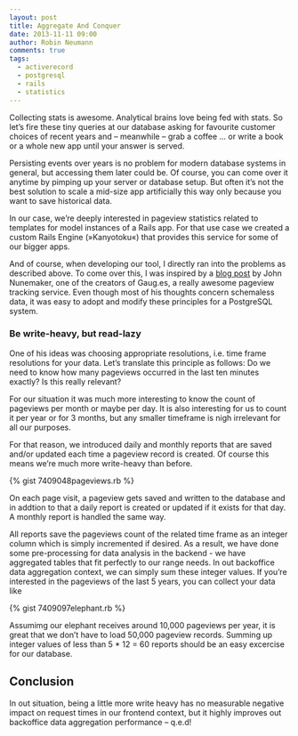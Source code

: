 ```yaml
---
layout: post
title: Aggregate And Conquer
date: 2013-11-11 09:00
author: Robin Neumann
comments: true
tags:
  - activerecord
  - postgresql
  - rails
  - statistics
---
```


Collecting stats is awesome. Analytical brains love being fed with stats. So let’s
fire these tiny queries at our database asking for favourite customer choices of recent
years and – meanwhile – grab a coffee … or write a book or a whole new app until your answer is served.

Persisting events over years is no problem for modern database systems in general,
but accessing them later could be. Of course, you can come over it anytime by
pimping up your server or database setup. But often it’s not the best solution
to scale a mid-size app artificially this way only because you want to save historical data.

In our case, we’re deeply interested in pageview statistics related to templates for
model instances of a Rails app. For that use case we created a custom Rails Engine
(»Kanyotoku«) that provides this service for some of our bigger apps.

And of course, when developing our tool, I directly ran into the problems as described above. To come over 
this, I was inspired by a 
<a target="_blank" href="http://www.railstips.org/blog/archives/2011/06/28/counters-everywhere/">blog post</a> 
by John Nunemaker, one of the creators of Gaug.es, a 
really awesome pageview tracking service. Even though most of his thoughts concern schemaless data, it
was easy to adopt and modify these principles for a PostgreSQL system.

### Be write-heavy, but read-lazy

One of his ideas was choosing appropriate resolutions, i.e. time frame resolutions for your 
data. Let’s translate this principle as follows: Do we need to know how many pageviews occurred 
in the last ten minutes exactly? Is this really relevant? 

For our situation it was much more interesting to know the count of pageviews per month or 
maybe per day. It is also interesting for us to count it per year or for 3 months,
but any smaller timeframe is nigh irrelevant for all our purposes.

For that reason, we introduced daily and monthly reports that are saved and/or updated each time a
pageview record is created. Of course this means we’re much more write-heavy than before.

{% gist 7409048pageviews.rb %}

On each page visit, a pageview gets saved and written to the database and in addtion to 
that a daily report is created or updated if it exists for that day. A monthly report is
handled the same way.

All reports save the pageviews count of the related time frame as an integer column which is
simply incremented if desired. As a result, we have done some pre-processing for 
data analysis in the backend - we have aggregated tables that fit perfectly to our range needs. In 
out backoffice data aggregation context, we can simply sum these integer values. If you’re interested in
the pageviews of the last 5 years, you can collect your data like

{% gist 7409097elephant.rb %}

Assumimg our elephant receives around 10,000 pageviews per year, it is great
that we don’t have to load 50,000 pageview records. Summing up integer values of less than 5 * 12 = 60 reports
should be an easy excercise for our database. 

## Conclusion

In out situation, being a little more write heavy has no
measurable negative impact on request times in our frontend context, but it highly improves
out backoffice data aggregation performance – q.e.d!
